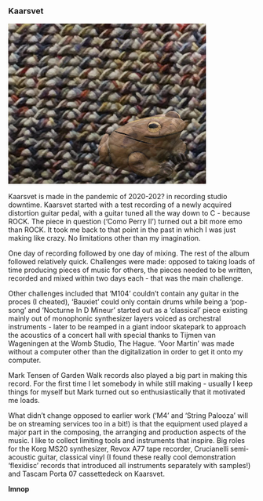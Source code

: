 ### Kaarsvet

<img width= "80%" src="/images/kaarsvet_header.png" alt="Text">

Kaarsvet is made in the pandemic of 2020-202? in recording studio downtime. Kaarsvet started with a test recording of a newly acquired distortion guitar pedal, with a guitar tuned all the way down to C - because ROCK. The piece in question (‘Como Perry II’) turned out a bit more emo than ROCK. It took me back to that point in the past in which I was just making like crazy. No limitations other than my imagination.

One day of recording followed by one day of mixing. The rest of the album followed relatively quick. Challenges were made: opposed to taking loads of time producing pieces of music for others, the pieces needed to be written, recorded and mixed within two days each - that was the main challenge.

Other challenges included that ‘M104’ couldn’t contain any guitar in the proces (I cheated), ‘Bauxiet’ could only contain drums while being a ‘pop-song’ and ‘Nocturne In D Mineur’ started out as a ‘classical’ piece existing mainly out of monophonic synthesizer layers voiced as orchestral instruments - later to be reamped in a giant indoor skatepark to approach the acoustics of a concert hall with special thanks to Tijmen van Wageningen at the Womb Studio, The Hague. ‘Voor Martin’ was made without a computer other than the digitalization in order to get it onto my computer.

Mark Tensen of Garden Walk records also played a big part in making this record. For the first time I let somebody in while still making - usually I keep things for myself but Mark turned out so enthusiastically that it motivated me loads.

What didn’t change opposed to earlier work (‘M4’ and ‘String Palooza’ will be on streaming services too in a bit!) is that the equipment used played a major part in the composing, the arranging and production aspects of the music. I like to collect limiting tools and instruments that inspire. Big roles for the Korg MS20 synthesizer, Revox A77 tape recorder, Crucianelli semi-acoustic guitar, classical vinyl (I found these really cool demonstration ‘flexidisc’ records that introduced all instruments separately with samples!) and Tascam Porta 07 cassettedeck on Kaarsvet.

<b>lmnop</b>